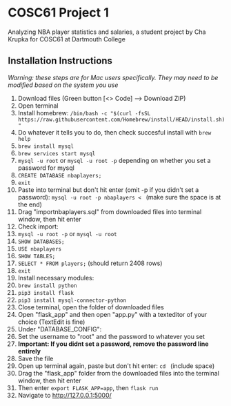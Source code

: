 # COSC61 Project 1 #
Analyzing NBA player statistics and salaries, a student project by Cha Krupka for COSC61 at Dartmouth College
## Installation Instructions ##
_Warning: these steps are for Mac users specifically. They may need to be modified based on the system you use_  
1. Download files (Green button [<> Code] --> Download ZIP)
2. Open terminal
3. Install homebrew: `/bin/bash -c "$(curl -fsSL https://raw.githubusercontent.com/Homebrew/install/HEAD/install.sh)"`
4. Do whatever it tells you to do, then check succesful install with `brew help`
5. `brew install mysql`
6. `brew services start mysql`
7. `mysql -u root` or `mysql -u root -p` depending on whether you set a password for mysql
8. `CREATE DATABASE nbaplayers;`
9. `exit`
10. Paste into terminal but don't hit enter (omit -p if you didn't set a password): `mysql -u root -p nbaplayers < ` (make sure the space is at the end)
11. Drag "importnbaplayers.sql" from downloaded files into terminal window, then hit enter
12. Check import:
13. `mysql -u root -p` or `mysql -u root`
14. `SHOW DATABASES;`
15. `USE nbaplayers`
16. `SHOW TABLES;`
17. `SELECT * FROM players;` (should return 2408 rows)
18. `exit`
19. Install necessary modules:
20. `brew install python`
21. `pip3 install flask`
22. `pip3 install mysql-connector-python`
23. Close terminal, open the folder of downloaded files
24. Open "flask_app" and then open "app.py" with a texteditor of your choice (TextEdit is fine)
25. Under "DATABASE_CONFIG":
26. Set the username to "root" and the password to whatever you set
27. **Important: If you didnt set a password, remove the password line entirely**
28. Save the file
29. Open up terminal again, paste but don't hit enter: `cd ` (include space)
30. Drag the "flask_app" folder from the downloaded files into the terminal window, then hit enter
31. Then enter `export FLASK_APP=app`, then `flask run`
32. Navigate to http://127.0.0.1:5000/
